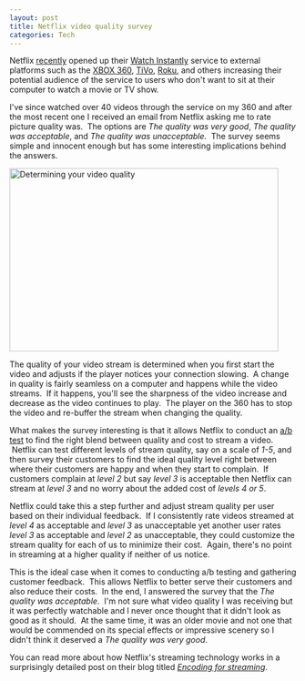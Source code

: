 ```yaml
--- 
layout: post
title: Netflix video quality survey
categories: Tech
---
```

Netflix <a href="http://cameronstokes.com/2008/11/19/microsofts-new-xbox-experience/">recently</a> opened up their <a href="http://en.wikipedia.org/wiki/Netflix#Watch_Instantly">Watch Instantly</a> service to external platforms such as the <a href="http://en.wikipedia.org/wiki/Xbox_360">XBOX 360</a>, <a href="http://en.wikipedia.org/wiki/TiVo">TiVo</a>, <a href="http://en.wikipedia.org/wiki/Roku">Roku</a>, and others increasing their potential audience of the service to users who don't want to sit at their computer to watch a movie or TV show.

I've since watched over 40 videos through the service on my 360 and after the most recent one I received an email from Netflix asking me to rate picture quality was.  The options are <em>The quality was very good</em>, <em>The quality was acceptable</em>, and <em>The quality was unacceptable</em>.  The survey seems simple and innocent enough but has some interesting implications behind the answers.

<img class="size-full wp-image-454 " title="netflix-determining-your-video-quality" src="http://cameronstokes.com/wp-content/uploads/2009/01/netflix-determining-your-video-quality.png" alt="Determining your video quality" width="472" height="322" />

The quality of your video stream is determined when you first start the video and adjusts if the player notices your connection slowing.  A change in quality is fairly seamless on a computer and happens while the video streams.  If it happens, you'll see the sharpness of the video increase and decrease as the video continues to play.  The player on the 360 has to stop the video and re-buffer the stream when changing the quality.

What makes the survey interesting is that it allows Netflix to conduct an <a href="http://en.wikipedia.org/wiki/A/B_testing">a/b test</a> to find the right blend between quality and cost to stream a video.  Netflix can test different levels of stream quality, say on a scale of <em>1-5</em>, and then survey their customers to find the ideal quality level right between where their customers are happy and when they start to complain.  If customers complain at <em>level 2</em> but say <em>level 3</em> is acceptable then Netflix can stream at <em>level 3</em> and no worry about the added cost of <em>levels 4 or 5</em>.

Netflix could take this a step further and adjust stream quality per user based on their individual feedback.  If I consistently rate videos streamed at <em>level 4</em> as acceptable and <em>level 3</em> as unacceptable yet another user rates <em>level 3</em> as acceptable and <em>level 2</em> as unacceptable, they could customize the stream quality for each of us to minimize their cost.  Again, there's no point in streaming at a higher quality if neither of us notice.

This is the ideal case when it comes to conducting a/b testing and gathering customer feedback.  This allows Netflix to better serve their customers and also reduce their costs.  In the end, I answered the survey that the <em>The quality was acceptable</em>.  I'm not sure what video quality I was receiving but it was perfectly watchable and I never once thought that it didn't look as good as it should.  At the same time, it was an older movie and not one that would be commended on its special effects or impressive scenery so I didn't think it deserved a <em>The quality was very good</em>.

You can read more about how Netflix's streaming technology works in a surprisingly detailed post on their blog titled <a href="http://blog.netflix.com/2008/11/encoding-for-streaming.html"><em>Encoding for streaming</em></a>.
